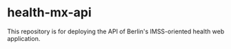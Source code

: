 # health-mx-api
This repository is for deploying the API of Berlin's IMSS-oriented health web application.
